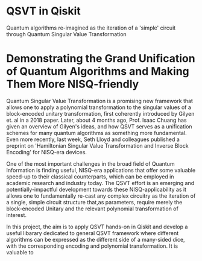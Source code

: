 # QSVT in Qiskit
Quantum algorithms re-imagined as the iteration of a 'simple' circuit through Quantum Singular Value Transformation

# Demonstrating the Grand Unification of Quantum Algorithms and Making Them More NISQ-friendly
Quantum Singular Value Transformation is a promising new framework that allows one to apply a polynomial transformation to the singular values of a block-encoded unitary transformation, first coherently introduced by Gilyen et. al in a 2018 paper. Later, about 4 months ago, Prof. Isaac Chuang has given an overview of Gilyen's ideas, and how QSVT serves as a unification schemes for many quantum algorithms as something more fundamental. Even more recently, last week, Seth Lloyd and colleagues published a preprint on 'Hamiltonian Singular Value Transformation and Inverse Block Encoding' for NISQ-era devices.

One of the most important challenges in the broad field of Quantum Information is finding useful, NISQ-era applications that offer some valuable speed-up to their classical counterparts, which can be employed in academic research and industry today. The QSVT effort is an emerging and potentially-impactful development towards these NISQ-applicability as it allows one to fundamentally re-cast any complex circuitry as the iteration of a single, simple circuit structure that,as parameters, require merely the block-encoded Unitary and the relevant polynomial transformation of interest.

In this project, the aim is to apply QSVT hands-on in Qiskit and develop a useful libarary dedicated to general QSVT framework where different algorithms can be expressed as the different side of a many-sided dice, with the corresponding encoding and polynomial transformation. It is valuable to  

